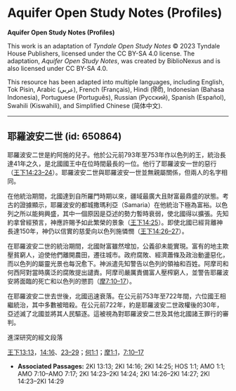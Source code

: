 # Aquifer Open Study Notes (Profiles)

**Aquifer Open Study Notes (Profiles)**

This work is an adaptation of *Tyndale Open Study Notes* © 2023 Tyndale House Publishers, licensed under the CC BY\-SA 4\.0 license. The adaptation, *Aquifer Open Study Notes*, was created by BiblioNexus and is also licensed under CC BY\-SA 4\.0\.

This resource has been adapted into multiple languages, including English, Tok Pisin, Arabic (عربي), French (Français), Hindi (हिंदी), Indonesian (Bahasa Indonesia), Portuguese (Português), Russian (Русский), Spanish (Español), Swahili (Kiswahili), and Simplified Chinese (简体中文).



--------------------------------

## 耶羅波安二世 (id: 650864)

耶羅波安二世是約阿施的兒子。他於公元前793年至753年作以色列的王，統治長達41年之久，是北國國王中在位時間最長的一位。他行了耶羅波安一世的惡行（[王下14:23–24](https://ref.ly/2Kgs14:23-2Kgs14:24)）。耶羅波安二世與耶羅波安一世並無親屬關係，但兩人的名字相同。

在他統治期間，北國達到自所羅門時期以來，疆域最廣大且財富最鼎盛的狀態。考古的證據顯示，耶羅波安的都城撒瑪利亞（Samaria）在他統治下極為富裕。以色列之所以能夠興盛，其中一個原因是亞述的勢力暫時衰弱，使北國得以擴張。先知約拿曾經預言，神應許賜予如此繁榮的景象（[王下14:25](https://ref.ly/2Kgs14:25)）。即使北國已經背離神長達150年，神仍以信實的慈愛向以色列施憐憫（[王下14:26–27](https://ref.ly/2Kgs14:26-2Kgs14:27)）。

在耶羅波安二世的統治期間，北國財富雖然增加，公義卻未能實現。富有的地主欺壓貧窮人，迫使他們離開農田，遷往城市。政府腐敗、經濟蕭條及政治動盪惡化，而以色列的屬靈光景也每況愈下。神派遣先知警告以色列的領袖和百姓。阿摩司和何西阿對當時廣泛的腐敗提出譴責。阿摩司嚴厲責備富人壓榨窮人，並警告耶羅波安將面臨的死亡和以色列的懲罰（[摩7:10–17](https://ref.ly/Amos7:10-Amos7:17)）。

在耶羅波安二世去世後，北國迅速衰落。在公元前753年至722年間，六位國王相繼統治，其中多數被暗殺。在公元前722年，約是耶羅波安二世政權後的30年，亞述滅了北國並將其人民驅逐。這被視為對耶羅波安二世及其他北國諸王罪行的審判。

進深研究的經文段落

[王下13:13](https://ref.ly/2Kgs13:13)，[14:16](https://ref.ly/2Kgs14:16)、[23–29](https://ref.ly/2Kgs14:23-2Kgs14:29)；[何1:1](https://ref.ly/Hos1:1)；[摩1:1](https://ref.ly/Amos1:1)，[7:10–17](https://ref.ly/Amos7:10-Amos7:17)

* **Associated Passages:** 2KI 13:13; 2KI 14:16; 2KI 14:25; HOS 1:1; AMO 1:1; AMO 7:10–AMO 7:17; 2KI 14:23–2KI 14:24; 2KI 14:26–2KI 14:27; 2KI 14:23–2KI 14:29

